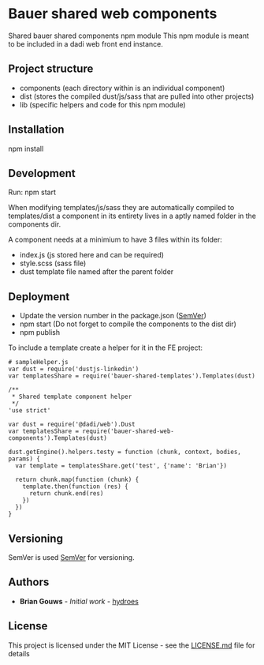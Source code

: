 # Bauer shared web components

Shared bauer shared components npm module
This npm module is meant to be included in a dadi web front end instance.

## Project structure
- components (each directory within is an individual component)
- dist (stores the compiled dust/js/sass that are pulled into other projects)
- lib (specific helpers and code for this npm module)

## Installation
npm install


## Development
Run:
npm start

When modifying templates/js/sass they are automatically compiled to templates/dist
a component in its entirety lives in a aptly named folder in the components dir.

A component needs at a minimium to have 3 files within its folder:
- index.js (js stored here and can be required)
- style.scss (sass file)
- dust template file named after the parent folder

## Deployment
- Update the version number in the package.json ([SemVer](http://semver.org/))
- npm start (Do not forget to compile the components to the dist dir)
- npm publish


To include a template create a helper for it in the FE project:
```
# sampleHelper.js
var dust = require('dustjs-linkedin')
var templatesShare = require('bauer-shared-templates').Templates(dust)

/**
 * Shared template component helper
 */
'use strict'

var dust = require('@dadi/web').Dust
var templatesShare = require('bauer-shared-web-components').Templates(dust)

dust.getEngine().helpers.testy = function (chunk, context, bodies, params) {
  var template = templatesShare.get('test', {'name': 'Brian'})

  return chunk.map(function (chunk) {
    template.then(function (res) {
      return chunk.end(res)
    })
  })
}

```


## Versioning

SemVer is used [SemVer](http://semver.org/) for versioning.

## Authors

* **Brian Gouws** - *Initial work* - [hydroes](https://github.com/hydroes)


## License

This project is licensed under the MIT License - see the [LICENSE.md](LICENSE.md) file for details


